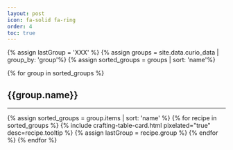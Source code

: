 ```yaml
---
layout: post
icon: fa-solid fa-ring
order: 4
toc: true
---
```

{% assign lastGroup = 'XXX' %}
{% assign groups = site.data.curio_data | group_by: 'group'%}
{% assign sorted_groups = groups | sort: 'name'%}

{% for group in sorted_groups %}
<h2 id="{{group.name}}"> {{group.name}}</h2>
<hr>
  {% assign sorted_groups = group.items | sort: 'name' %}
  {% for recipe in sorted_groups %}
    {% include crafting-table-card.html pixelated="true" desc=recipe.tooltip %}
    {% assign lastGroup = recipe.group %}
  {% endfor %}
{% endfor %}
<!-- buffer for the TOC -->
<div style="height: 800px"></div>

